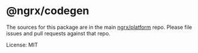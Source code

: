 @ngrx/codegen
=======

The sources for this package are in the main [ngrx/platform](https://github.com/ngrx/platform) repo. Please file issues and pull requests against that repo.

License: MIT
